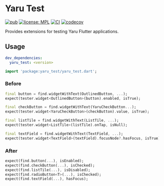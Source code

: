 # Yaru Test

[![pub](https://img.shields.io/pub/v/yaru_test.svg)](https://pub.dev/packages/yaru_test)
[![license: MPL](https://img.shields.io/badge/license-MPL-magenta.svg)](https://opensource.org/licenses/MPL-2.0)
[![CI](https://github.com/ubuntu/yaru_test.dart/actions/workflows/ci.yaml/badge.svg)](https://github.com/ubuntu/yaru_test.dart/actions/workflows/ci.yaml)
[![codecov](https://codecov.io/gh/ubuntu/yaru_test.dart/branch/main/graph/badge.svg)](https://codecov.io/gh/ubuntu/yaru_test.dart)

Provides extensions for testing Yaru Flutter applications.

## Usage

```yaml
dev_dependencies:
  yaru_test: <version>
```

```dart
import 'package:yaru_test/yaru_test.dart';
```

### Before

```dart
final button = find.widgetWithText(OutlinedButton, ...);
expect(tester.widget<OutlinedButton>(button).enabled, isTrue);

final checkButton = find.widgetWithText(YaruCheckButton...);
expect(tester.widget<YaruCheckButton>(checkButton).value, isTrue);

final listTile = find.widgetWithText(ListTile, ...);
expect(tester.widget<ListTile>(listTile).onTap, isNull);

final textField = find.widgetWithText(TextField, ...);
expect(tester.widget<TextField>(textField).focusNode?.hasFocus, isTrue);
```

### After

```dart
expect(find.button(...), isEnabled);
expect(find.checkButton(...), isChecked);
expect(find.listTile(...), isDisabled);
expect(find.radioButton<T>(...), isChecked);
expect(find.textField(...), hasFocus);
```

